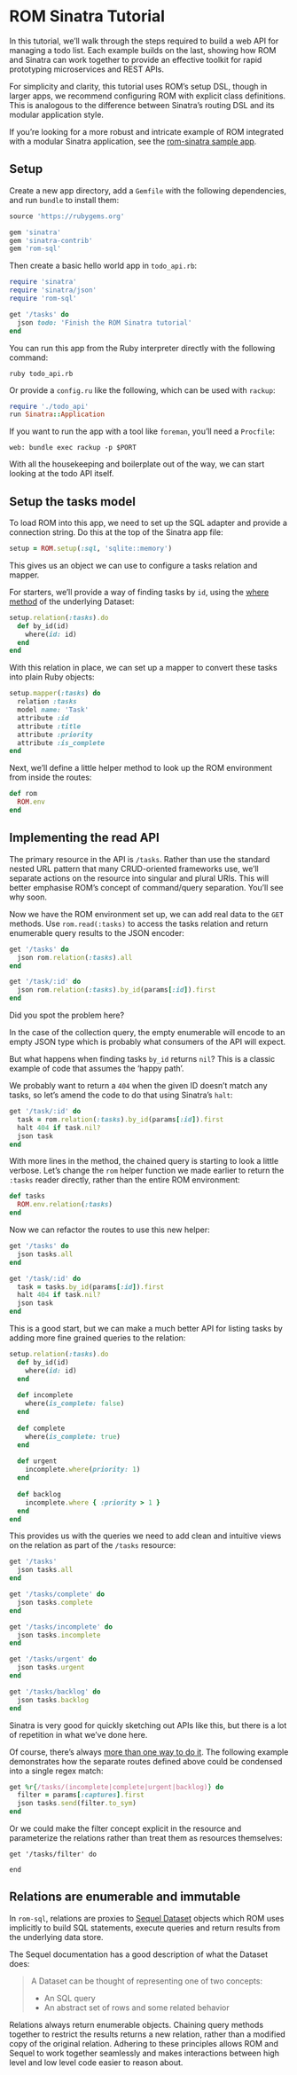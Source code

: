 # ROM Sinatra Tutorial

In this tutorial, we’ll walk through the steps required to build a web API for managing a todo list. Each example builds on the last, showing how ROM and Sinatra can work together to provide an effective toolkit for rapid prototyping microservices and REST APIs. 

For simplicity and clarity, this tutorial uses ROM’s setup DSL, though in larger apps, we recommend configuring ROM with explicit class definitions. This is analogous to the difference between Sinatra’s routing DSL and its modular application style.

If you’re looking for a more robust and intricate example of ROM integrated with a modular Sinatra application, see the [rom-sinatra sample app](https://github.com/gotar/sinatra-rom).

## Setup

Create a new app directory, add a `Gemfile` with the following dependencies, and run `bundle` to install them:

```ruby
source 'https://rubygems.org'

gem 'sinatra'
gem 'sinatra-contrib'
gem 'rom-sql'
```

Then create a basic hello world app in `todo_api.rb`:

```ruby
require 'sinatra'
require 'sinatra/json'
require 'rom-sql'

get '/tasks' do
  json todo: 'Finish the ROM Sinatra tutorial'
end
```

You can run this app from the Ruby interpreter directly with the following command:

```
ruby todo_api.rb
```

Or provide a `config.ru` like the following, which can be used with `rackup`:

```ruby
require './todo_api'
run Sinatra::Application
```

If you want to run the app with a tool like `foreman`, you’ll need a `Procfile`:

```
web: bundle exec rackup -p $PORT
```

With all the housekeeping and boilerplate out of the way, we can start looking at the todo API itself.

## Setup the tasks model

To load ROM into this app, we need to set up the SQL adapter and provide a connection string. Do this at the top of the Sinatra app file:

```ruby
setup = ROM.setup(:sql, 'sqlite::memory')
```

This gives us an object we can use to configure a tasks relation and mapper.

For starters, we’ll provide a way of finding tasks by `id`, using the [where method](http://sequel.jeremyevans.net/rdoc/classes/Sequel/Dataset.html#method-i-where) of the underlying Dataset:

```ruby
setup.relation(:tasks).do
  def by_id(id)
    where(id: id)
  end
end
```

With this relation in place, we can set up a mapper to convert these tasks into plain Ruby objects:

```ruby
setup.mapper(:tasks) do
  relation :tasks
  model name: 'Task'
  attribute :id
  attribute :title
  attribute :priority
  attribute :is_complete
end
```

Next, we’ll define a little helper method to look up the ROM environment from inside the routes:

```ruby
def rom
  ROM.env
end
```

## Implementing the read API

The primary resource in the API is `/tasks`. Rather than use the standard nested URL pattern that many CRUD-oriented frameworks use, we’ll separate actions on the resource into singular and plural URIs. This will better emphasise ROM’s concept of command/query separation. You’ll see why soon.

Now we have the ROM environment set up, we can add real data to the `GET` methods. Use `rom.read(:tasks)` to access the tasks relation and return enumerable query results to the JSON encoder:

```ruby
get '/tasks' do
  json rom.relation(:tasks).all
end

get '/task/:id' do
  json rom.relation(:tasks).by_id(params[:id]).first
end
```

Did you spot the problem here?

In the case of the collection query, the empty enumerable will encode to an empty JSON type which is probably what consumers of the API will expect.

But what happens when finding tasks `by_id` returns `nil`? This is a classic example of code that assumes the ‘happy path’.

We probably want to return a `404` when the given ID doesn’t match any tasks, so let’s amend the code to do that using Sinatra’s `halt`:

```ruby
get '/task/:id' do
  task = rom.relation(:tasks).by_id(params[:id]).first
  halt 404 if task.nil?
  json task
end
```

With more lines in the method, the chained query is starting to look a little verbose. Let’s change the `rom` helper function we made earlier to return the `:tasks` reader directly, rather than the entire ROM environment:

```ruby
def tasks
  ROM.env.relation(:tasks)
end
```

Now we can refactor the routes to use this new helper:

```ruby
get '/tasks' do
  json tasks.all
end

get '/task/:id' do
  task = tasks.by_id(params[:id]).first
  halt 404 if task.nil?
  json task
end
```

This is a good start, but we can make a much better API for listing tasks by adding more fine grained queries to the relation:

```ruby
setup.relation(:tasks).do
  def by_id(id)
    where(id: id)
  end
  
  def incomplete
    where(is_complete: false)
  end
  
  def complete
    where(is_complete: true)
  end
  
  def urgent
    incomplete.where(priority: 1)
  end
  
  def backlog
    incomplete.where { :priority > 1 }
  end
end
```

This provides us with the queries we need to add clean and intuitive views on the relation as part of the `/tasks` resource:

```ruby
get '/tasks'
  json tasks.all
end

get '/tasks/complete' do
  json tasks.complete
end

get '/tasks/incomplete' do
  json tasks.incomplete
end

get '/tasks/urgent' do
  json tasks.urgent
end

get '/tasks/backlog' do
  json tasks.backlog
end
```

Sinatra is very good for quickly sketching out APIs like this, but there is a lot of repetition in what we’ve done here.

Of course, there’s always [more than one way to do it](http://www.bignerdranch.com/blog/writing-readable-ruby/). The following example demonstrates how the separate routes defined above could be condensed into a single regex match:

```ruby
get %r{/tasks/(incomplete|complete|urgent|backlog)} do
  filter = params[:captures].first
  json tasks.send(filter.to_sym)
end
```

Or we could make the filter concept explicit in the resource and parameterize the relations rather than treat them as resources themselves:

```
get '/tasks/filter' do

end
```



## Relations are enumerable and immutable

In `rom-sql`, relations are proxies to [Sequel Dataset](http://sequel.jeremyevans.net/rdoc/files/doc/dataset_basics_rdoc.html) objects which ROM uses implicitly to build SQL statements, execute queries and return results from the underlying data store.

The Sequel documentation has a good description of what the Dataset does:

> A Dataset can be thought of representing one of two concepts:
> - An SQL query
> - An abstract set of rows and some related behavior

Relations always return enumerable objects. Chaining query methods together to restrict the results returns a new relation, rather than a modified copy of the original relation. Adhering to these principles allows ROM and Sequel to work together seamlessly and makes interactions between high level and low level code easier to reason about.

